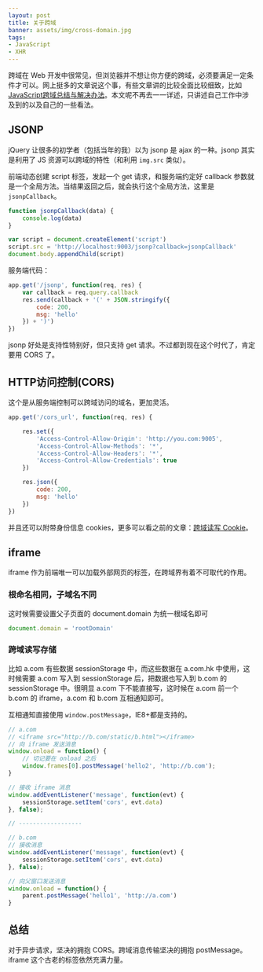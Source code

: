 ```yaml
---
layout: post
title: 关于跨域
banner: assets/img/cross-domain.jpg
tags: 
- JavaScript
- XHR
---
```


跨域在 Web 开发中很常见，但浏览器并不想让你方便的跨域，必须要满足一定条件才可以。网上挺多的文章说这个事，有些文章讲的比较全面比较细致，比如[JavaScript跨域总结与解决办法](http://www.cnblogs.com/rainman/archive/2011/02/20/1959325.html)。本文呢不再去一一详述，只讲述自己工作中涉及到的以及自己的一些看法。

## JSONP

jQuery 让很多的初学者（包括当年的我）以为 jsonp 是 ajax 的一种。jsonp 其实是利用了 JS 资源可以跨域的特性（和利用 `img.src` 类似）。

前端动态创建 script 标签，发起一个 get 请求，和服务端约定好 callback 参数就是一个全局方法。当结果返回之后，就会执行这个全局方法，这里是 `jsonpCallback`。

```js
function jsonpCallback(data) {
    console.log(data)
}

var script = document.createElement('script')
script.src = 'http://localhost:9003/jsonp?callback=jsonpCallback'
document.body.appendChild(script)
```

服务端代码：

```js
app.get('/jsonp', function(req, res) {
    var callback = req.query.callback
    res.send(callback + '(' + JSON.stringify({
        code: 200,
        msg: 'hello'
    }) + ')')
})
```

jsonp 好处是支持性特别好，但只支持 get 请求。不过都到现在这个时代了，肯定要用 CORS 了。

## HTTP访问控制(CORS)

这个是从服务端控制可以跨域访问的域名，更加灵活。

```js
app.get('/cors_url', function(req, res) {

    res.set({
        'Access-Control-Allow-Origin': 'http://you.com:9005',
        'Access-Control-Allow-Methods': '*',
        'Access-Control-Allow-Headers': '*',
        'Access-Control-Allow-Credentials': true
    })

    res.json({
        code: 200,
        msg: 'hello'
    })
})
```

并且还可以附带身份信息 cookies，更多可以看之前的文章：[跨域读写 Cookie](/2017/06/03/cors-cookie.html)。

## iframe

iframe 作为前端唯一可以加载外部网页的标签，在跨域界有着不可取代的作用。

### 根命名相同，子域名不同

这时候需要设置父子页面的 document.domain 为统一根域名即可

```js
document.domain = 'rootDomain'
```

### 跨域读写存储

比如 a.com 有些数据 sessionStorage 中，而这些数据在 a.com.hk 中使用，这时候需要 a.com 写入到 sessionStorage 后，把数据也写入到 b.com 的 sessionStorage 中。很明显 a.com 下不能直接写，这时候在 a.com 前一个 b.com 的 iframe，a.com 和 b.com 互相通知即可。

互相通知直接使用 `window.postMessage`，IE8+都是支持的。

```js
// a.com
// <iframe src="http://b.com/static/b.html"></iframe>
// 向 iframe 发送消息
window.onload = function() {
    // 切记要在 onload 之后
    window.frames[0].postMessage('hello2', 'http://b.com');
}

// 接收 iframe 消息
window.addEventListener('message', function(evt) {
    sessionStorage.setItem('cors', evt.data)
}, false);

// ------------------

// b.com
// 接收消息
window.addEventListener('message', function(evt) {
    sessionStorage.setItem('cors', evt.data)
}, false);

// 向父窗口发送消息
window.onload = function() {
    parent.postMessage('hello1', 'http://a.com')
}
```

## 总结

对于异步请求，坚决的拥抱 CORS。跨域消息传输坚决的拥抱 postMessage。iframe 这个古老的标签依然充满力量。










